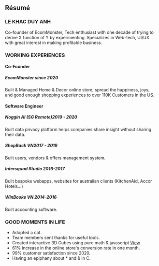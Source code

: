## Résumé 

### LE KHAC DUY ANH

Co-founder of EcomMonster, Tech enthusiast with one decade of trying to derive X function of Y by experimenting.
Specializes in Web-tech, UI/UX with great interest in making profitable business.

### WORKING EXPERIENCES

#### Co-Founder
##### EcomMonster <span class="time">since 2020</span>
Built & Managed Home & Decor online store, spread the happiness, joys, and good enough shopping experiences to over 110K Customers in the US.

#### Software Engineer
##### Noggin AI (SG Remote)<span class="time">2019 - 2020</span>
Built data privacy platform helps companies share insight without sharing their data.

##### ShopBack VN<span class="time">2017 - 2019</span>
Built users, vendors & offers management system.

##### Intersquad Studio <span class="time">2016-2017</span>
Built bespoke webapps, websites for australian clients (KitchenAid, Accor Hotels...)

##### WinBooks VN <span class="time">2014-2016</span>
Built accounting software.

### GOOD MOMENTS IN LIFE

- Adopted a cat.
- Team members sent thanks for useful tools.
- Created interactive 3D Cubes using pure math & javascript [View](https://0xlkda.github.io/notes/latest/3d.html) 
- 61% increase in the online store's conversion rate in one month.
- 99% customer satisfaction since 2020.
- Having an epiphany about * and & in C.
